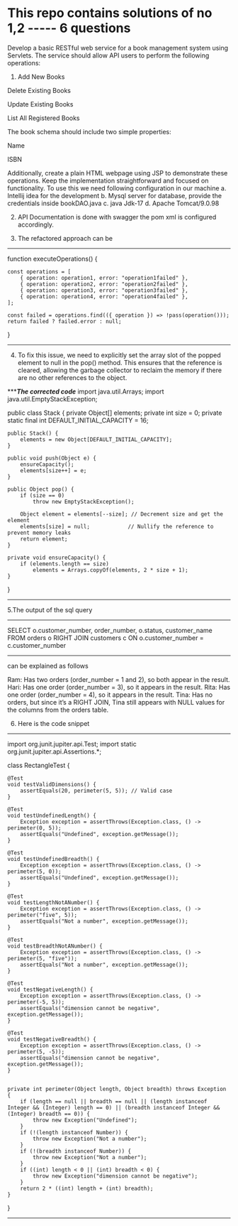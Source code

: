 <h1>This repo contains solutions of no 1,2 ----- 6 questions </h1>
Develop a basic RESTful web service for a book management system using Servlets. The service should allow API users to perform the following operations:

1. Add New Books

Delete Existing Books

Update Existing Books

List All Registered Books

The book schema should include two simple properties:

Name

ISBN

Additionally, create a plain HTML webpage using JSP to demonstrate these operations. Keep the implementation straightforward and focused on functionality.
To use this we need following configuration in our machine
 a. Intellij idea for the development
 b. Mysql server for database, provide the credentials inside bookDAO.java
 c. java Jdk-17
 d. Apache Tomcat/9.0.98
 


2. API Documentation is done with swagger the pom xml is configured accordingly.

3. The refactored approach can be 
 ***************************************************************************
   function executeOperations() {

    const operations = [
        { operation: operation1, error: "operation1failed" },
        { operation: operation2, error: "operation2failed" },
        { operation: operation3, error: "operation3failed" },
        { operation: operation4, error: "operation4failed" },
    ];

    const failed = operations.find(({ operation }) => !pass(operation()));
    return failed ? failed.error : null;
}
 ****************************************************************************
4. To fix this issue, we need to explicitly set the array slot of the popped element to null in the pop() method. This ensures that the reference is cleared, allowing the garbage collector to reclaim the memory if there are no other references to the object.

********************************The corrected code*****************************
   import java.util.Arrays;
   import java.util.EmptyStackException;

public class Stack {
    private Object[] elements;
    private int size = 0;
    private static final int DEFAULT_INITIAL_CAPACITY = 16;

    public Stack() {
        elements = new Object[DEFAULT_INITIAL_CAPACITY];
    }

    public void push(Object e) {
        ensureCapacity();
        elements[size++] = e;
    }

    public Object pop() {
        if (size == 0)
            throw new EmptyStackException();
        
        Object element = elements[--size]; // Decrement size and get the element
        elements[size] = null;            // Nullify the reference to prevent memory leaks
        return element;
    }

    private void ensureCapacity() {
        if (elements.length == size)
            elements = Arrays.copyOf(elements, 2 * size + 1);
    }
}
************************************************************************************************


 5.The output of the sql query
 ***********
 SELECT
   o.customer_number,
   order_number,
   o.status,
   customer_name
FROM orders o
RIGHT JOIN customers c
ON o.customer_number = c.customer_number
*************
 can be explained as follows
 
 Ram: Has two orders (order_number = 1 and 2), so both appear in the result.
 Hari: Has one order (order_number = 3), so it appears in the result.
 Rita: Has one order (order_number = 4), so it appears in the result.
 Tina: Has no orders, but since it’s a RIGHT JOIN, Tina still appears with NULL values for the columns from the     orders table.
 
 6. Here is the code snippet 
 
 ***************************************************************************************
 import org.junit.jupiter.api.Test;
 import static org.junit.jupiter.api.Assertions.*;

class RectangleTest {

    @Test
    void testValidDimensions() {
        assertEquals(20, perimeter(5, 5)); // Valid case
    }

    @Test
    void testUndefinedLength() {
        Exception exception = assertThrows(Exception.class, () -> perimeter(0, 5));
        assertEquals("Undefined", exception.getMessage());
    }

    @Test
    void testUndefinedBreadth() {
        Exception exception = assertThrows(Exception.class, () -> perimeter(5, 0));
        assertEquals("Undefined", exception.getMessage());
    }

    @Test
    void testLengthNotANumber() {
        Exception exception = assertThrows(Exception.class, () -> perimeter("five", 5));
        assertEquals("Not a number", exception.getMessage());
    }

    @Test
    void testBreadthNotANumber() {
        Exception exception = assertThrows(Exception.class, () -> perimeter(5, "five"));
        assertEquals("Not a number", exception.getMessage());
    }

    @Test
    void testNegativeLength() {
        Exception exception = assertThrows(Exception.class, () -> perimeter(-5, 5));
        assertEquals("dimension cannot be negative", exception.getMessage());
    }

    @Test
    void testNegativeBreadth() {
        Exception exception = assertThrows(Exception.class, () -> perimeter(5, -5));
        assertEquals("dimension cannot be negative", exception.getMessage());
    }

    
    private int perimeter(Object length, Object breadth) throws Exception {
        if (length == null || breadth == null || (length instanceof Integer && (Integer) length == 0) || (breadth instanceof Integer && (Integer) breadth == 0)) {
            throw new Exception("Undefined");
        }
        if (!(length instanceof Number)) {
            throw new Exception("Not a number");
        }
        if (!(breadth instanceof Number)) {
            throw new Exception("Not a number");
        }
        if ((int) length < 0 || (int) breadth < 0) {
            throw new Exception("dimension cannot be negative");
        }
        return 2 * ((int) length + (int) breadth);
    }
}
 
 ***************************************************************************************
